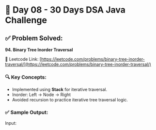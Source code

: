 # 📅 Day 08 - 30 Days DSA Java Challenge

## ✅ Problem Solved:
**94. Binary Tree Inorder Traversal**

🔗 Leetcode Link: [https://leetcode.com/problems/binary-tree-inorder-traversal/](https://leetcode.com/problems/binary-tree-inorder-traversal/)

### 🔍 Key Concepts:
- Implemented using **Stack** for iterative traversal.
- Inorder: Left → Node → Right
- Avoided recursion to practice iterative tree traversal logic.

### ✅ Sample Output:
Input:
